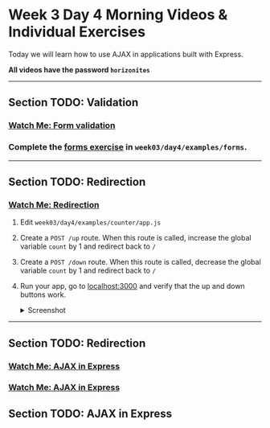 # Week 3 Day 4 Morning Videos & Individual Exercises

Today we will learn how to use AJAX in applications built with Express.

**All videos have the password `horizonites`**

---

## Section TODO: Validation

### [Watch Me: Form validation](https://vimeo.com/221131674)

### Complete the [forms exercise](forms/) in `week03/day4/examples/forms`.

---

## Section TODO: Redirection

### [Watch Me: Redirection](https://vimeo.com/221382208)

1. Edit `week03/day4/examples/counter/app.js`
1. Create a `POST /up` route. When this route is called, increase the global
variable `count` by 1 and redirect back to `/`
1. Create a `POST /down` route. When this route is called, decrease the global
variable `count` by 1 and redirect back to `/`
1. Run your app, go to [localhost:3000](http://localhost:3000) and verify
that the up and down buttons work.

    <details><summary>
    Screenshot
    </summary><p>

    ![Redirection exercise result](https://cl.ly/1a1l2U3V3i0N/Screen%20Recording%202017-06-13%20at%2012.07%20AM.gif)

    </p></details>

---

## Section TODO: Redirection

### [Watch Me: AJAX in Express](TODO)
### [Watch Me: AJAX in Express](TODO)

## Section TODO: AJAX in Express
